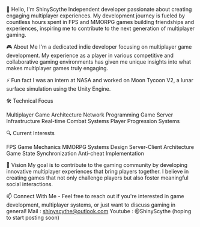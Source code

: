 👋 Hello, I'm ShinyScythe
Independent developer passionate about creating engaging multiplayer experiences. My development journey is fueled by countless hours spent in FPS and MMORPG games building friendships and experiences, inspiring me to contribute to the next generation of multiplayer gaming.

🎮 About Me
I'm a dedicated indie developer focusing on multiplayer game development. My experience as a player in various competitive and collaborative gaming environments has given me unique insights into what makes multiplayer games truly engaging.

⚡ Fun fact 
I was an intern at NASA and worked on Moon Tycoon V2, a lunar surface simulation using the Unity Engine.

🛠️ Technical Focus

Multiplayer Game Architecture
Network Programming
Game Server Infrastructure
Real-time Combat Systems
Player Progression Systems

🔍 Current Interests

FPS Game Mechanics
MMORPG Systems Design
Server-Client Architecture
Game State Synchronization
Anti-cheat Implementation

🌟 Vision
My goal is to contribute to the gaming community by developing innovative multiplayer experiences that bring players together. I believe in creating games that not only challenge players but also foster meaningful social interactions.

📫 Connect With Me - 
Feel free to reach out if you're interested in game development, multiplayer systems, or just want to discuss gaming in general!
Mail : shinyscythe@outlook.com
Youtube : @ShinyScythe (hoping to start posting soon)

<!---
ShinyScythe/ShinyScythe is a ✨ special ✨ repository because its `README.md` (this file) appears on your GitHub profile.
You can click the Preview link to take a look at your changes.
--->
